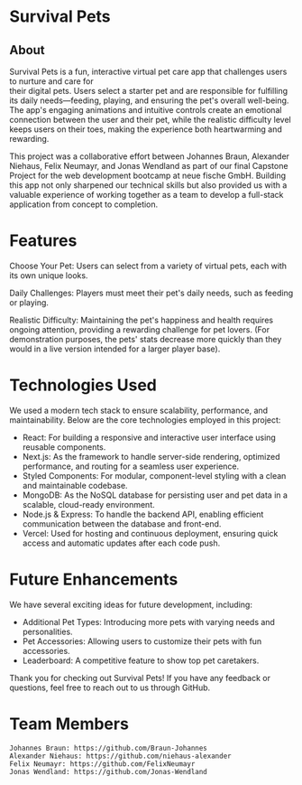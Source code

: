 # Survival Pets

## About

Survival Pets is a fun, interactive virtual pet care app that challenges users to nurture and care for  
their digital pets. Users select a starter pet and are responsible for fulfilling its daily needs—feeding, playing, and ensuring the pet's overall well-being. The app's engaging animations and intuitive controls create an emotional connection between the user and their pet, while the realistic difficulty level keeps users on their toes, making the experience both heartwarming and rewarding.

This project was a collaborative effort between Johannes Braun, Alexander Niehaus, Felix Neumayr, and Jonas Wendland as part of our final Capstone Project for the web development bootcamp at neue fische GmbH. Building this app not only sharpened our technical skills but also provided us with a valuable experience of working together as a team to develop a full-stack application from concept to completion.

# Features

Choose Your Pet: Users can select from a variety of virtual pets, each with its own unique looks.

Daily Challenges: Players must meet their pet's daily needs, such as feeding or playing.

Realistic Difficulty: Maintaining the pet's happiness and health requires ongoing attention, providing a rewarding challenge for pet lovers. (For demonstration purposes, the pets' stats decrease more quickly than they would in a live version intended for a larger player base).

# Technologies Used

We used a modern tech stack to ensure scalability, performance, and maintainability. Below are the core technologies employed in this project:

- React: For building a responsive and interactive user interface using reusable components.
- Next.js: As the framework to handle server-side rendering, optimized performance, and routing for a seamless user experience.
- Styled Components: For modular, component-level styling with a clean and maintainable codebase.
- MongoDB: As the NoSQL database for persisting user and pet data in a scalable, cloud-ready environment.
- Node.js & Express: To handle the backend API, enabling efficient communication between the database and front-end.
- Vercel: Used for hosting and continuous deployment, ensuring quick access and automatic updates after each code push.

# Future Enhancements

We have several exciting ideas for future development, including:

- Additional Pet Types: Introducing more pets with varying needs and personalities.
- Pet Accessories: Allowing users to customize their pets with fun accessories.
- Leaderboard: A competitive feature to show top pet caretakers.

Thank you for checking out Survival Pets! If you have any feedback or questions, feel free to reach out to us through GitHub.

# Team Members

    Johannes Braun: https://github.com/Braun-Johannes
    Alexander Niehaus: https://github.com/niehaus-alexander
    Felix Neumayr: https://github.com/FelixNeumayr
    Jonas Wendland: https://github.com/Jonas-Wendland
